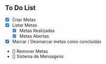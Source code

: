## To Do List

- [X] Criar Metas
- [X] Listar Metas
    - [X] Metas Realizadas
    - [X] Metas Abertas
- [X] Marcar / Desmarcar metas como concluidas
- [] Remover Metas
- [] Sistema de Mensagens